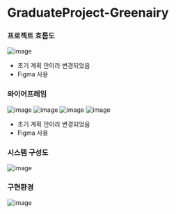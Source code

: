 # GraduateProject-Greenairy

### 프로젝트 흐름도
![image](https://user-images.githubusercontent.com/65642065/184268736-44d7d1e9-d711-4348-a847-ce98941bb477.png)
* 초기 계획 안이라 변경되었음
* Figma 사용

### 와이어프레임
![image](https://user-images.githubusercontent.com/65642065/184269861-5eed745d-fb44-4c4d-8f1f-f126b0d5597f.png)
![image](https://user-images.githubusercontent.com/65642065/184269894-ba85d6a6-ef0d-49f6-8806-6a91d5b7e399.png)
![image](https://user-images.githubusercontent.com/65642065/184269922-14a715c5-eaf4-4983-aeea-c1b49f0b174f.png)
![image](https://user-images.githubusercontent.com/65642065/184269951-fe27a95c-2972-4c21-92e5-19050d1ba9a8.png)
* 초기 계획 안이라 변경되었음
* Figma 사용

### 시스템 구성도
![image](https://user-images.githubusercontent.com/65642065/184271511-9e9f0700-9865-472b-a9b7-e4c883dc05be.png)

### 구현환경
![image](https://user-images.githubusercontent.com/65642065/184271542-22e3a160-f4a5-4065-a3a6-ca036db1218d.png)
